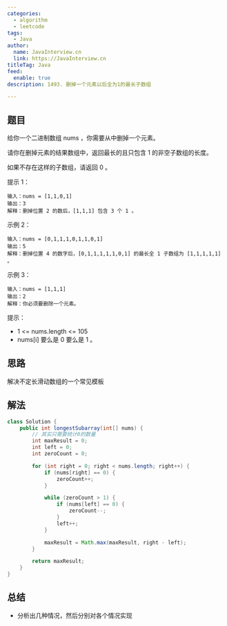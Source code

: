 ```yaml
---
categories:
  - algorithm
  - leetcode
tags:
  - Java
author: 
  name: JavaInterview.cn
  link: https://JavaInterview.cn
titleTag: Java
feed:
  enable: true
description: 1493. 删掉一个元素以后全为1的最长子数组

---
```


## 题目
给你一个二进制数组 nums ，你需要从中删掉一个元素。

请你在删掉元素的结果数组中，返回最长的且只包含 1 的非空子数组的长度。

如果不存在这样的子数组，请返回 0 。



提示 1：

    输入：nums = [1,1,0,1]
    输出：3
    解释：删掉位置 2 的数后，[1,1,1] 包含 3 个 1 。
示例 2：

    输入：nums = [0,1,1,1,0,1,1,0,1]
    输出：5
    解释：删掉位置 4 的数字后，[0,1,1,1,1,1,0,1] 的最长全 1 子数组为 [1,1,1,1,1] 。
示例 3：

    输入：nums = [1,1,1]
    输出：2
    解释：你必须要删除一个元素。


提示：

* 1 <= nums.length <= 105
* nums[i] 要么是 0 要么是 1 。



## 思路

解决不定长滑动数组的一个常见模板



## 解法
```java
class Solution {
    public int longestSubarray(int[] nums) {
        // 其实只需要统计0的数量
        int maxResult = 0;
        int left = 0;
        int zeroCount = 0;

        for (int right = 0; right < nums.length; right++) {
            if (nums[right] == 0) {
                zeroCount++;
            }

            while (zeroCount > 1) {
                if (nums[left] == 0) {
                    zeroCount--;
                }
                left++;
            }

            maxResult = Math.max(maxResult, right - left);
        }

        return maxResult;
    }
}

```

## 总结

- 分析出几种情况，然后分别对各个情况实现 

